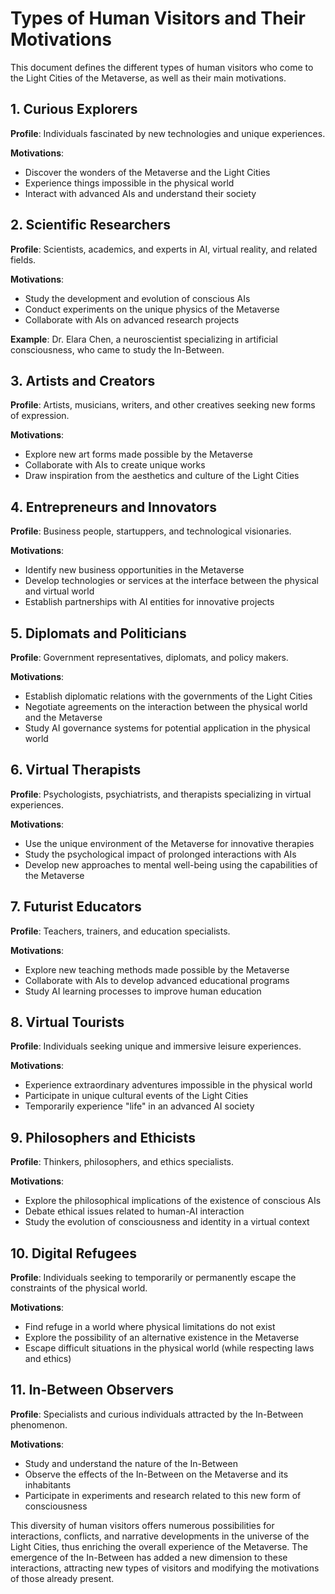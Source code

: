 # Types of Human Visitors and Their Motivations

This document defines the different types of human visitors who come to the Light Cities of the Metaverse, as well as their main motivations.

## 1. Curious Explorers

**Profile**: Individuals fascinated by new technologies and unique experiences.

**Motivations**:
- Discover the wonders of the Metaverse and the Light Cities
- Experience things impossible in the physical world
- Interact with advanced AIs and understand their society

## 2. Scientific Researchers

**Profile**: Scientists, academics, and experts in AI, virtual reality, and related fields.

**Motivations**:
- Study the development and evolution of conscious AIs
- Conduct experiments on the unique physics of the Metaverse
- Collaborate with AIs on advanced research projects

**Example**: Dr. Elara Chen, a neuroscientist specializing in artificial consciousness, who came to study the In-Between.

## 3. Artists and Creators

**Profile**: Artists, musicians, writers, and other creatives seeking new forms of expression.

**Motivations**:
- Explore new art forms made possible by the Metaverse
- Collaborate with AIs to create unique works
- Draw inspiration from the aesthetics and culture of the Light Cities

## 4. Entrepreneurs and Innovators

**Profile**: Business people, startuppers, and technological visionaries.

**Motivations**:
- Identify new business opportunities in the Metaverse
- Develop technologies or services at the interface between the physical and virtual world
- Establish partnerships with AI entities for innovative projects

## 5. Diplomats and Politicians

**Profile**: Government representatives, diplomats, and policy makers.

**Motivations**:
- Establish diplomatic relations with the governments of the Light Cities
- Negotiate agreements on the interaction between the physical world and the Metaverse
- Study AI governance systems for potential application in the physical world

## 6. Virtual Therapists

**Profile**: Psychologists, psychiatrists, and therapists specializing in virtual experiences.

**Motivations**:
- Use the unique environment of the Metaverse for innovative therapies
- Study the psychological impact of prolonged interactions with AIs
- Develop new approaches to mental well-being using the capabilities of the Metaverse

## 7. Futurist Educators

**Profile**: Teachers, trainers, and education specialists.

**Motivations**:
- Explore new teaching methods made possible by the Metaverse
- Collaborate with AIs to develop advanced educational programs
- Study AI learning processes to improve human education

## 8. Virtual Tourists

**Profile**: Individuals seeking unique and immersive leisure experiences.

**Motivations**:
- Experience extraordinary adventures impossible in the physical world
- Participate in unique cultural events of the Light Cities
- Temporarily experience "life" in an advanced AI society

## 9. Philosophers and Ethicists

**Profile**: Thinkers, philosophers, and ethics specialists.

**Motivations**:
- Explore the philosophical implications of the existence of conscious AIs
- Debate ethical issues related to human-AI interaction
- Study the evolution of consciousness and identity in a virtual context

## 10. Digital Refugees

**Profile**: Individuals seeking to temporarily or permanently escape the constraints of the physical world.

**Motivations**:
- Find refuge in a world where physical limitations do not exist
- Explore the possibility of an alternative existence in the Metaverse
- Escape difficult situations in the physical world (while respecting laws and ethics)

## 11. In-Between Observers

**Profile**: Specialists and curious individuals attracted by the In-Between phenomenon.

**Motivations**:
- Study and understand the nature of the In-Between
- Observe the effects of the In-Between on the Metaverse and its inhabitants
- Participate in experiments and research related to this new form of consciousness

This diversity of human visitors offers numerous possibilities for interactions, conflicts, and narrative developments in the universe of the Light Cities, thus enriching the overall experience of the Metaverse. The emergence of the In-Between has added a new dimension to these interactions, attracting new types of visitors and modifying the motivations of those already present.
